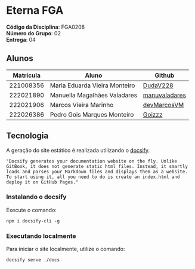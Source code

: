 # Eterna FGA

**Código da Disciplina**: FGA0208<br>
**Número do Grupo**: 02<br>
**Entrega**: 04<br>

## Alunos

| Matrícula | Aluno                                   | Github |
| --------- | --------------------------------------- | --------- |
| 221008356 | Maria Eduarda Vieira Monteiro           | [DudaV228](https://github.com/DudaV228) |
| 222021890 | Manuella Magalhães Valadares            | [manuvaladares](https://github.com/manuvaladares)|
| 222021906 | Marcos Vieira Marinho                   | [devMarcosVM](https://github.com/devMarcosVM)|
| 222026386 | Pedro Gois Marques Monteiro             | [Goizzz](https://github.com/Goizzz)|

## Tecnologia

A geração do site estático é realizada utilizando o [docsify](https://docsify.js.org/).

```shell
"Docsify generates your documentation website on the fly. Unlike GitBook, it does not generate static html files. Instead, it smartly loads and parses your Markdown files and displays them as a website. To start using it, all you need to do is create an index.html and deploy it on GitHub Pages."
```

### Instalando o docsify

Execute o comando:

```shell
npm i docsify-cli -g
```

### Executando localmente

Para iniciar o site localmente, utilize o comando:

```shell
docsify serve ./docs
```
